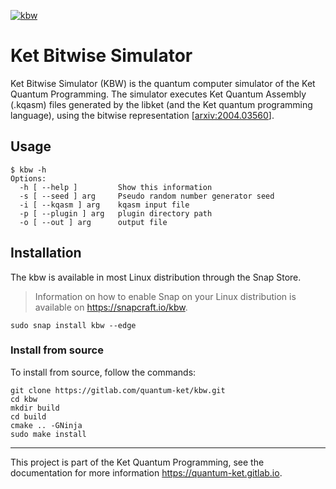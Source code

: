 [![kbw](https://snapcraft.io//kbw/badge.svg)](https://snapcraft.io/kbw)

# Ket Bitwise Simulator

Ket Bitwise Simulator (KBW) is the quantum computer simulator of the Ket
Quantum Programming. The simulator executes Ket Quantum Assembly (.kqasm) files
generated by the libket (and the Ket quantum programming language), using the
bitwise representation [[arxiv:2004.03560](https://arxiv.org/abs/2004.03560)]. 

## Usage

```shell
$ kbw -h
Options:
  -h [ --help ]         Show this information
  -s [ --seed ] arg     Pseudo random number generator seed
  -i [ --kqasm ] arg    kqasm input file
  -p [ --plugin ] arg   plugin directory path
  -o [ --out ] arg      output file
```

## Installation

The kbw is available in most Linux distribution through the Snap Store.

> Information on how to enable Snap on your Linux distribution is available on
> https://snapcraft.io/kbw.

```shell
sudo snap install kbw --edge
```

### Install from source 

To install from source, follow the commands:

```shell
git clone https://gitlab.com/quantum-ket/kbw.git
cd kbw
mkdir build
cd build
cmake .. -GNinja
sudo make install
```

-----------

This project is part of the Ket Quantum Programming, see the documentation for
more information https://quantum-ket.gitlab.io.